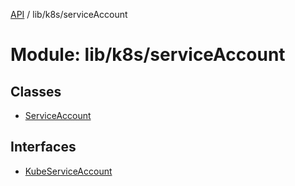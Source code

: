 [API](../API.md) / lib/k8s/serviceAccount

# Module: lib/k8s/serviceAccount

## Classes

- [ServiceAccount](../classes/lib_k8s_serviceAccount.ServiceAccount.md)

## Interfaces

- [KubeServiceAccount](../interfaces/lib_k8s_serviceAccount.KubeServiceAccount.md)
